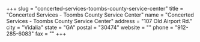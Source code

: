 +++
slug = "concerted-services-toombs-county-service-center"
title = "Concerted Services - Toombs County Service Center"
name = "Concerted Services - Toombs County Service Center"
address = "107 Old Airport Rd."
city = "Vidalia"
state = "GA"
postal = "30474"
website = ""
phone = "912-285-6083"
fax = ""
+++
